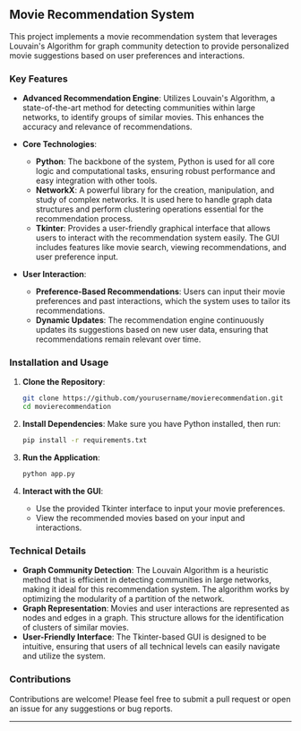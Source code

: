 ## Movie Recommendation System

This project implements a movie recommendation system that leverages Louvain's Algorithm for graph community detection to provide personalized movie suggestions based on user preferences and interactions. 

### Key Features

- **Advanced Recommendation Engine**: Utilizes Louvain's Algorithm, a state-of-the-art method for detecting communities within large networks, to identify groups of similar movies. This enhances the accuracy and relevance of recommendations.
  
- **Core Technologies**:
  - **Python**: The backbone of the system, Python is used for all core logic and computational tasks, ensuring robust performance and easy integration with other tools.
  - **NetworkX**: A powerful library for the creation, manipulation, and study of complex networks. It is used here to handle graph data structures and perform clustering operations essential for the recommendation process.
  - **Tkinter**: Provides a user-friendly graphical interface that allows users to interact with the recommendation system easily. The GUI includes features like movie search, viewing recommendations, and user preference input.

- **User Interaction**:
  - **Preference-Based Recommendations**: Users can input their movie preferences and past interactions, which the system uses to tailor its recommendations.
  - **Dynamic Updates**: The recommendation engine continuously updates its suggestions based on new user data, ensuring that recommendations remain relevant over time.

### Installation and Usage

1. **Clone the Repository**:
    ```bash
    git clone https://github.com/yourusername/movierecommendation.git
    cd movierecommendation
    ```

2. **Install Dependencies**:
    Make sure you have Python installed, then run:
    ```bash
    pip install -r requirements.txt
    ```

3. **Run the Application**:
    ```bash
    python app.py
    ```

4. **Interact with the GUI**:
    - Use the provided Tkinter interface to input your movie preferences.
    - View the recommended movies based on your input and interactions.

### Technical Details

- **Graph Community Detection**: The Louvain Algorithm is a heuristic method that is efficient in detecting communities in large networks, making it ideal for this recommendation system. The algorithm works by optimizing the modularity of a partition of the network.
- **Graph Representation**: Movies and user interactions are represented as nodes and edges in a graph. This structure allows for the identification of clusters of similar movies.
- **User-Friendly Interface**: The Tkinter-based GUI is designed to be intuitive, ensuring that users of all technical levels can easily navigate and utilize the system.

### Contributions

Contributions are welcome! Please feel free to submit a pull request or open an issue for any suggestions or bug reports.

---
